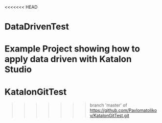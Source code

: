 <<<<<<< HEAD
# DataDrivenTest
Example Project showing how to apply data driven with Katalon Studio
=======
# KatalonGitTest
>>>>>>> branch 'master' of https://github.com/Pavlomatolikov/KatalonGitTest.git
